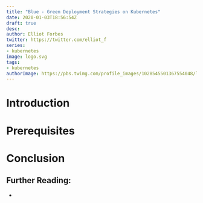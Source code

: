 ```yaml
---
title: "Blue - Green Deployment Strategies on Kubernetes"
date: 2020-01-03T18:56:54Z
draft: true
desc: 
author: Elliot Forbes
twitter: https://twitter.com/elliot_f
series: 
- kubernetes
image: logo.svg
tags:
- kubernetes
authorImage: https://pbs.twimg.com/profile_images/1028545501367554048/lzr43cQv_400x400.jpg
---
```


<!-- TODO: Write This :) -->

# Introduction

# Prerequisites

# Conclusion

## Further Reading:

* []()